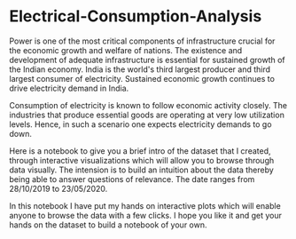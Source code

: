 # Electrical-Consumption-Analysis
Power is one of the most critical components of infrastructure crucial for the economic growth and welfare of nations. The existence and development of adequate infrastructure is essential for sustained growth of the Indian economy. India is the world's third largest producer and third largest consumer of electricity. Sustained economic growth continues to drive electricity demand in India.

Consumption of electricity is known to follow economic activity closely. The industries that produce essential goods are operating at very low utilization levels. Hence, in such a scenario one expects electricity demands to go down.

Here is a notebook to give you a brief intro of the dataset that I created, through interactive visualizations which will allow you to browse through data visually. The intension is to build an intuition about the data thereby being able to answer questions of relevance. The date ranges from 28/10/2019 to 23/05/2020.

In this notebook I have put my hands on interactive plots which will enable anyone to browse the data with a few clicks. I hope you like it and get your hands on the dataset to build a notebook of your own.

